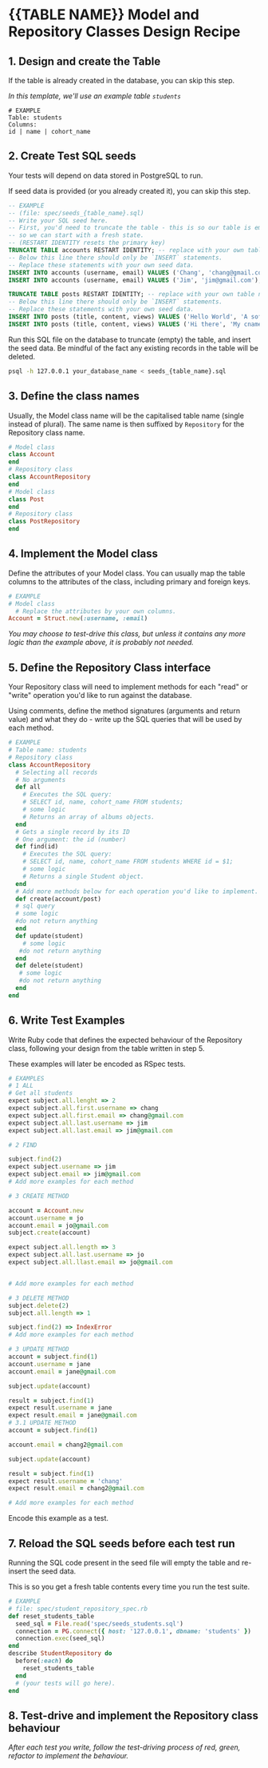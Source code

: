 # {{TABLE NAME}} Model and Repository Classes Design Recipe

## 1. Design and create the Table

If the table is already created in the database, you can skip this step.

*In this template, we'll use an example table `students`*

```
# EXAMPLE
Table: students
Columns:
id | name | cohort_name
```

## 2. Create Test SQL seeds

Your tests will depend on data stored in PostgreSQL to run.

If seed data is provided (or you already created it), you can skip this step.

```sql
-- EXAMPLE
-- (file: spec/seeds_{table_name}.sql)
-- Write your SQL seed here. 
-- First, you'd need to truncate the table - this is so our table is emptied between each test run,
-- so we can start with a fresh state.
-- (RESTART IDENTITY resets the primary key)
TRUNCATE TABLE accounts RESTART IDENTITY; -- replace with your own table name.
-- Below this line there should only be `INSERT` statements.
-- Replace these statements with your own seed data.
INSERT INTO accounts (username, email) VALUES ('Chang', 'chang@gmail.com');
INSERT INTO accounts (username, email) VALUES ('Jim', 'jim@gmail.com');

TRUNCATE TABLE posts RESTART IDENTITY; -- replace with your own table name.
-- Below this line there should only be `INSERT` statements.
-- Replace these statements with your own seed data.
INSERT INTO posts (title, content, views) VALUES ('Hello World', 'A software engineer journey', '100');
INSERT INTO posts (title, content, views) VALUES ('Hi there', 'My cname is Chang', '10');
```

Run this SQL file on the database to truncate (empty) the table, and insert the seed data. Be mindful of the fact any existing records in the table will be deleted.

```bash
psql -h 127.0.0.1 your_database_name < seeds_{table_name}.sql
```

## 3. Define the class names

Usually, the Model class name will be the capitalised table name (single instead of plural). The same name is then suffixed by `Repository` for the Repository class name.

```ruby
# Model class
class Account
end
# Repository class
class AccountRepository
end
# Model class
class Post
end
# Repository class
class PostRepository
end
```

## 4. Implement the Model class

Define the attributes of your Model class. You can usually map the table columns to the attributes of the class, including primary and foreign keys.

```ruby
# EXAMPLE
# Model class
  # Replace the attributes by your own columns.
Account = Struct.new(:username, :email)
```

*You may choose to test-drive this class, but unless it contains any more logic than the example above, it is probably not needed.*

## 5. Define the Repository Class interface

Your Repository class will need to implement methods for each "read" or "write" operation you'd like to run against the database.

Using comments, define the method signatures (arguments and return value) and what they do - write up the SQL queries that will be used by each method.

```ruby
# EXAMPLE
# Table name: students
# Repository class
class AccountRepository
  # Selecting all records
  # No arguments
  def all
    # Executes the SQL query:
    # SELECT id, name, cohort_name FROM students;
    # some logic
    # Returns an array of albums objects.
  end
  # Gets a single record by its ID
  # One argument: the id (number)
  def find(id)
    # Executes the SQL query:
    # SELECT id, name, cohort_name FROM students WHERE id = $1;
    # some logic
    # Returns a single Student object.
  end
  # Add more methods below for each operation you'd like to implement.
  def create(account/post)
  # sql query
  # some logic
  #do not return anything
  end
  def update(student)
    # some logic
   #do not return anything
  end
  def delete(student)
   # some logic
   #do not return anything
  end
end
```

## 6. Write Test Examples

Write Ruby code that defines the expected behaviour of the Repository class, following your design from the table written in step 5.

These examples will later be encoded as RSpec tests.

```ruby
# EXAMPLES
# 1 ALL
# Get all students
expect subject.all.lenght => 2
expect subject.all.first.username => chang
expect subject.all.first.email => chang@gmail.com
expect subject.all.last.username => jim
expect subject.all.last.email => jim@gmail.com

# 2 FIND

subject.find(2)
expect subject.username => jim
expect subject.email => jim@gmail.com
# Add more examples for each method

# 3 CREATE METHOD

account = Account.new
account.username = jo
account.email = jo@gmail.com
subject.create(account)

expect subject.all.length => 3
expect subject.all.last.username => jo
expect subject.all.llast.email => jo@gmail.com


# Add more examples for each method

# 3 DELETE METHOD
subject.delete(2)
subject.all.length => 1

subject.find(2) => IndexError
# Add more examples for each method

# 3 UPDATE METHOD
account = subject.find(1)
account.username = jane
account.email = jane@gmail.com

subject.update(account)

result = subject.find(1)
expect result.username = jane
expect result.email = jane@gmail.com
# 3.1 UPDATE METHOD
account = subject.find(1)

account.email = chang2@gmail.com

subject.update(account)

result = subject.find(1)
expect result.username = 'chang'
expect result.email = chang2@gmail.com

# Add more examples for each method

```

Encode this example as a test.

## 7. Reload the SQL seeds before each test run

Running the SQL code present in the seed file will empty the table and re-insert the seed data.

This is so you get a fresh table contents every time you run the test suite.

```ruby
# EXAMPLE
# file: spec/student_repository_spec.rb
def reset_students_table
  seed_sql = File.read('spec/seeds_students.sql')
  connection = PG.connect({ host: '127.0.0.1', dbname: 'students' })
  connection.exec(seed_sql)
end
describe StudentRepository do
  before(:each) do 
    reset_students_table
  end
  # (your tests will go here).
end
```

## 8. Test-drive and implement the Repository class behaviour

_After each test you write, follow the test-driving process of red, green, refactor to implement the behaviour._